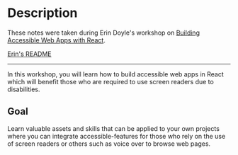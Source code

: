 # Description

These notes were taken during Erin Doyle's workshop on [Building Accessible Web Apps with React](https://github.com/erin-doyle/egghead-react-a11y).

[Erin's README](https://github.com/erin-doyle/egghead-react-a11y/blob/master/README.md)

---

In this workshop, you will learn how to build accessible web apps in React which will benefit those who are required to use screen readers due to disabilities.

## Goal

Learn valuable assets and skills that can be applied to your own projects where you can integrate accessible-features for those who rely on the use of screen readers or others such as voice over to browse web pages.
